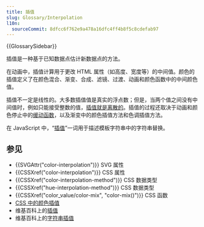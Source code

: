 ```yaml
---
title: 插值
slug: Glossary/Interpolation
l10n:
  sourceCommit: 8dfcc6f762e9a478a16dfc4ff4b8f5c8cdefab97
---
```


{{GlossarySidebar}}

插值是一种基于已知数据点估计新数据点的方法。

在动画中，插值计算用于更改 HTML 属性（如高度、宽度等）的中间值。颜色的插值定义了在颜色混合、渐变、合成、滤镜、过渡、动画和颜色函数中的中间颜色值。

插值不一定是线性的。大多数插值值是真实的浮点数；但是，当两个值之间没有中间值时，例如只能接受整数的值，[插值就是离散的](/zh-CN/docs/Web/CSS/integer#interpolation)。插值的过程还取决于动画和颜色停止中的[缓动函数](/zh-CN/docs/Web/CSS/easing-function)，以及渐变中的颜色插值方法和色调插值方法。

在 JavaScript 中，“[插值](/zh-CN/docs/Web/JavaScript/Reference/Template_literals#string_interpolation)”一词用于描述模板字符串中的字符串替换。

## 参见

- {{SVGAttr("color-interpolation")}} SVG 属性
- {{CSSXref("color-interpolation")}} CSS 属性
- {{CSSXref("color-interpolation-method")}} CSS 数据类型
- {{CSSXref("hue-interpolation-method")}} CSS 数据类型
- {{CSSXref("color_value/color-mix", "color-mix()")}} CSS 函数
- [CSS 中的颜色插值](/zh-CN/docs/Web/CSS/color_value#interpolation)
- 维基百科上的[插值](https://zh.wikipedia.org/wiki/插值)
- 维基百科上的[字符串插值](https://en.wikipedia.org/wiki/String_interpolation)
